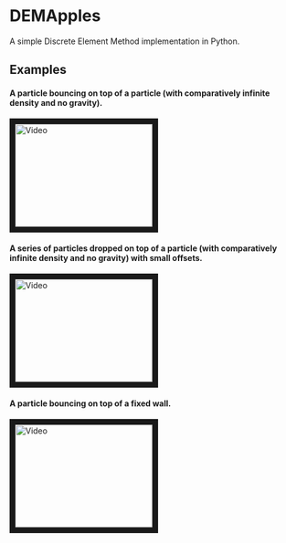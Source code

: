 # DEMApples
A simple Discrete Element Method implementation in Python.

## Examples
#### A particle bouncing on top of a particle (with comparatively infinite density and no gravity).

<a href="http://www.youtube.com/watch?feature=player_embedded&v=MizlDvsFc-w
" target="_blank"><img src="http://img.youtube.com/vi/MizlDvsFc-w/0.jpg" 
alt="Video" width="240" height="180" border="10" /></a>

#### A series of particles dropped on top of a particle (with comparatively infinite density and no gravity) with small offsets.

<a href="http://www.youtube.com/watch?feature=player_embedded&v=X01Xn6oksrs
" target="_blank"><img src="http://img.youtube.com/vi/X01Xn6oksrs/0.jpg" 
alt="Video" width="240" height="180" border="10" /></a>

#### A particle bouncing on top of a fixed wall.

<a href="http://www.youtube.com/watch?feature=player_embedded&v=DY6Qm5V3CEc
" target="_blank"><img src="http://img.youtube.com/vi/DY6Qm5V3CEc/0.jpg" 
alt="Video" width="240" height="180" border="10" /></a>
